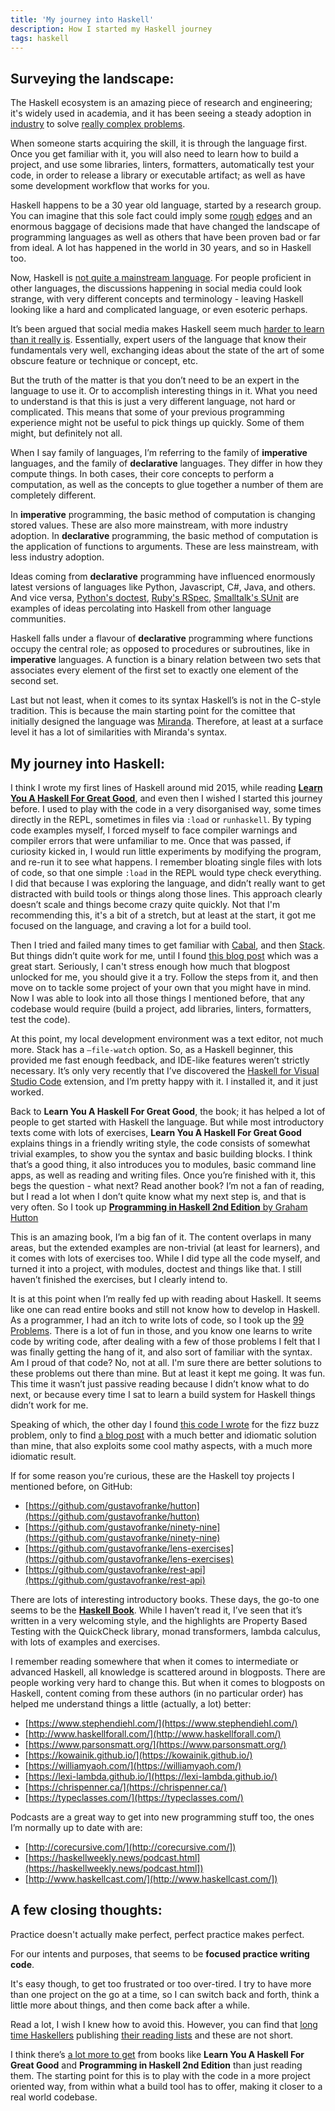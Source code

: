 ```yaml
---
title: 'My journey into Haskell'
description: How I started my Haskell journey
tags: haskell
---
```


Surveying the landscape:
--------------------------

The Haskell ecosystem is an amazing piece of research and engineering; it's widely used in academia, and it has been seeing a steady adoption in [industry](https://github.com/erkmos/haskell-companies) to solve [really complex problems](https://github.com/github/semantic/blob/master/docs/why-haskell.md).

When someone starts acquiring the skill, it is through the language first. Once you get familiar with it, you will also need to learn how to build a project, and use some libraries, linters, formatters, automatically test your code, in order to release a library or executable artifact; as well as have some development workflow that works for you.

Haskell happens to be a 30 year old language, started by a research group. You can imagine that this sole fact could imply some [rough](https://twitter.com/EncodePanda/status/1211433804063223809) [edges](https://www.snoyman.com/blog/2020/10/haskell-bad-parts-1) and an enormous baggage of decisions made that have changed the landscape of programming languages as well as others that have been proven bad or far from ideal. A lot has happened in the world in 30 years, and so in Haskell too.

Now, Haskell is [not quite a mainstream language](https://www.youtube.com/watch?v=iSmkqocn0oQ).
For people proficient in other languages, the discussions happening in social media could look strange, with very different concepts and terminology - leaving Haskell looking like a hard and complicated language, or even esoteric perhaps.

It’s been argued that social media makes Haskell seem much [harder to learn than it really is](https://patrickmn.com/software/the-haskell-pyramid/).
Essentially, expert users of the language that know their fundamentals very well, exchanging ideas about the state of the art of some obscure feature or technique or concept, etc.

But the truth of the matter is that you don’t need to be an expert in the language to use it. Or to accomplish interesting things in it.
What you need to understand is that this is just a very different language, not hard or complicated. This means that some of your previous programming experience might not be useful to pick things up quickly. Some of them might, but definitely not all.

When I say family of languages, I’m referring to the family of **imperative** languages, and the family of **declarative** languages.
They differ in how they compute things. In both cases, their core concepts to perform a computation, as well as the concepts to glue together a number of them are completely different.

In **imperative** programming, the basic method of computation is changing stored values. These are also more mainstream, with more industry adoption.
In **declarative** programming, the basic method of computation is the application of functions to arguments. These are less mainstream, with less industry adoption.

Ideas coming from **declarative** programming have influenced enormously latest versions of languages like Python, Javascript, C#, Java, and others. And vice versa, [Python's doctest](https://hackage.haskell.org/package/doctest), [Ruby's RSpec](https://hackage.haskell.org/package/hspec), [Smalltalk's SUnit](https://hackage.haskell.org/package/HUnit) are examples of ideas percolating into Haskell from other language communities.

Haskell falls under a flavour of **declarative** programming where functions occupy the central role; as opposed to procedures or subroutines, like in **imperative** languages.
A function is a binary relation between two sets that associates every element of the first set to exactly one element of the second set.

Last but not least, when it comes to its syntax Haskell’s is not in the C-style tradition. This is because the main starting point for the comittee that initially designed the language was [Miranda](https://www.cs.kent.ac.uk/people/staff/dat/miranda/). Therefore, at least at a surface level it has a lot of similarities with Miranda's syntax.

My journey into Haskell:
------------------------

I think I wrote my first lines of Haskell around mid 2015, while reading [**Learn You A Haskell For Great Good**](http://learnyouahaskell.com/), and even then I wished I started this journey before. I used to play with the code in a very disorganised way, some times directly in the REPL, sometimes in files via `:load` or `runhaskell`.
By typing code examples myself, I forced myself to face compiler warnings and compiler errors that were unfamiliar to me. Once that was passed, if curiosity kicked in, I would run little experiments by modifying the program, and re-run it to see what happens.
I remember bloating single files with lots of code, so that one simple `:load` in the REPL would type check everything. I did that because I was exploring the language, and didn’t really want to get distracted with build tools or things along those lines. This approach clearly doesn’t scale and things become crazy quite quickly. Not that I'm recommending this, it's a bit of a stretch, but at least at the start, it got me focused on the language, and craving a lot for a build tool.

Then I tried and failed many times to get familiar with [Cabal](https://cabal.readthedocs.io/en/latest/), and then [Stack](https://docs.haskellstack.org/en/stable/README/). But things didn’t quite work for me, until I found [this blog post](https://howistart.org/posts/haskell/1/) which was a great start. Seriously, I can't stress enough how much that blogpost unlocked for me, you should give it a try. Follow the steps from it, and then move on to tackle some project of your own that you might have in mind.
Now I was able to look into all those things I mentioned before, that any codebase would require (build a project, add libraries, linters, formatters, test the code).

At this point, my local development environment was a text editor, not much more. Stack has a `—file-watch` option. So, as a Haskell beginner, this provided me fast enough feedback, and IDE-like features weren’t strictly necessary.
It’s only very recently that I’ve discovered the [Haskell for Visual Studio Code](https://marketplace.visualstudio.com/items?itemName=haskell.haskell) extension, and I’m pretty happy with it. I installed it, and it just worked.

Back to **Learn You A Haskell For Great Good**, the book; it has helped a lot of people to get started with Haskell the language. But while most introductory texts come with lots of exercises, **Learn You A Haskell For Great Good** explains things in a friendly writing style, the code consists of somewhat trivial examples, to show you the syntax and basic building blocks. I think that’s a good thing, it also introduces you to modules, basic command line apps, as well as reading and writing files. Once you’re finished with it, this begs the question - what next? Read another book? I’m not a fan of reading, but I read a lot when I don’t quite know what my next step is, and that is very often. So I took up [**Programming in Haskell 2nd Edition** by Graham Hutton](http://www.cs.nott.ac.uk/~pszgmh/pih.html)

This is an amazing book, I’m a big fan of it. The content overlaps in many areas, but the extended examples are non-trivial (at least for learners), and it comes with lots of exercises too.
While I did type all the code myself, and turned it into a project, with modules, doctest and things like that. I still haven’t finished the exercises, but I clearly intend to.

It is at this point when I’m really fed up with reading about Haskell. It seems like one can read entire books and still not know how to develop in Haskell. As a programmer, I had an itch to write lots of code, so I took up the [99 Problems](https://wiki.haskell.org/H-99:_Ninety-Nine_Haskell_Problems).
There is a lot of fun in those, and you know one learns to write code by writing code, after dealing with a few of those problems I felt that I was finally getting the hang of it, and also sort of familiar with the syntax.
Am I proud of that code? No, not at all. I'm sure there are better solutions to these problems out there than mine. But at least it kept me going. It was fun. This time it wasn’t just passive reading because I didn’t know what to do next, or because every time I sat to learn a build system for Haskell things didn’t work for me.

Speaking of which, the other day I found [this code I wrote](https://gist.github.com/gustavofranke/ae05845f2082c8d8f7ded8f25ae23b96) for the fizz buzz problem, only to find [a blog post](https://www.parsonsmatt.org/2016/02/27/an_elegant_fizzbuzz.html) with a much better and idiomatic solution than mine, that also exploits some cool mathy aspects, with a much more idiomatic result.

If for some reason you’re curious, these are the Haskell toy projects I mentioned before, on GitHub:

 - [https://github.com/gustavofranke/hutton](https://github.com/gustavofranke/hutton)
 - [https://github.com/gustavofranke/ninety-nine](https://github.com/gustavofranke/ninety-nine)
 - [https://github.com/gustavofranke/lens-exercises](https://github.com/gustavofranke/lens-exercises)
 - [https://github.com/gustavofranke/rest-api](https://github.com/gustavofranke/rest-api)

There are lots of interesting introductory books. These days, the go-to one seems to be the [**Haskell Book**](https://haskellbook.com/). While I haven’t read it, I’ve seen that it’s written in a very welcoming style, and the highlights are Property Based Testing with the QuickCheck library, monad transformers, lambda calculus, with lots of examples and exercises.

I remember reading somewhere that when it comes to intermediate or advanced Haskell, all knowledge is scattered around in blogposts. There are people working very hard to change this.
But when it comes to blogposts on Haskell, content coming from these authors (in no particular order) has helped me understand things a little (actually, a lot) better:

 - [https://www.stephendiehl.com/](https://www.stephendiehl.com/)
 - [http://www.haskellforall.com/](http://www.haskellforall.com/)
 - [https://www.parsonsmatt.org/](https://www.parsonsmatt.org/)
 - [https://kowainik.github.io/](https://kowainik.github.io/)
 - [https://williamyaoh.com/](https://williamyaoh.com/)
 - [https://lexi-lambda.github.io/](https://lexi-lambda.github.io/)
 - [https://chrispenner.ca/](https://chrispenner.ca/)
 - [https://typeclasses.com/](https://typeclasses.com/)

Podcasts are a great way to get into new programming stuff too, the ones I’m normally up to date with are:

 - [http://corecursive.com/](http://corecursive.com/])  
 - [https://haskellweekly.news/podcast.html](https://haskellweekly.news/podcast.html])  
 - [http://www.haskellcast.com/](http://www.haskellcast.com/])  

A few closing thoughts:
-----------------------

Practice doesn't actually make perfect, perfect practice makes perfect.

For our intents and purposes, that seems to be **focused practice writing code**.

It's easy though, to get too frustrated or too over-tired. I try to have more than one project on the go at a time, so I can switch back and forth, think a little more about things, and then come back after a while.

Read a lot, I wish I knew how to avoid this. However, you can find that [long time Haskellers](https://www.stephendiehl.com/posts/essential_haskell.html) publishing [their reading lists](https://github.com/cohomolo-gy/haskell-resources) and these are not short.

I think there’s [a lot more to get](https://williamyaoh.com/posts/2020-01-11-road-to-proficient.html) from books like **Learn You A Haskell For Great Good** and **Programming in Haskell 2nd Edition** than just reading them. The starting point for this is to play with the code in a more project oriented way, from within what a build tool has to offer, making it closer to a real world codebase.
